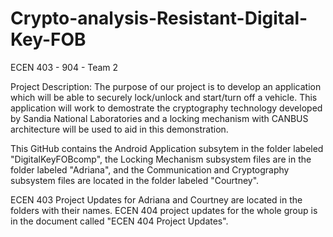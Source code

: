 # Crypto-analysis-Resistant-Digital-Key-FOB
ECEN 403 - 904 - Team 2

Project Description: The purpose of our project is to develop an application which will be able to securely lock/unlock and start/turn off a vehicle. This application will work to demostrate the cryptography technology developed by Sandia National Laboratories and a locking mechanism with CANBUS architecture will be used to aid in this demonstration.

This GitHub contains the Android Application subsytem in the folder labeled "DigitalKeyFOBcomp", the Locking Mechanism subsystem files are in the folder labeled "Adriana", and the Communication and Cryptography subsystem files are located in the folder labeled "Courtney".

ECEN 403 Project Updates for Adriana and Courtney are located in the folders with their names. ECEN 404 project updates for the whole group is in the document called "ECEN 404 Project Updates".